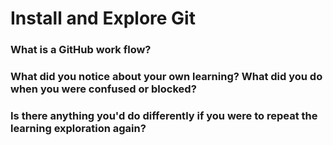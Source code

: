 # Install and Explore Git 

<!-- Copy your reflection answers into this file -->

### What is a GitHub work flow?



### What did you notice about your own learning? What did you do when you were confused or blocked?



### Is there anything you'd do differently if you were to repeat the learning exploration again?



